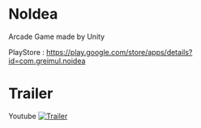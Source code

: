 # NoIdea
Arcade Game made by Unity    

PlayStore : https://play.google.com/store/apps/details?id=com.greimul.noidea
   
# Trailer   
Youtube
[![Trailer](https://img.youtube.com/vi/0eor-FkvbUI/0.jpg)](https://www.youtube.com/watch?v=0eor-FkvbUI)

